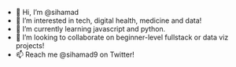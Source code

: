 - 👋 Hi, I’m @sihamad
- 👀 I’m interested in tech, digital health, medicine and data!
- 🌱 I’m currently learning javascript and python.
- 💞️ I’m looking to collaborate on beginner-level fullstack or data viz projects! 
- 📫 Reach me @sihamad9 on Twitter!

<!---
sihamad/sihamad is a ✨ special ✨ repository because its `README.md` (this file) appears on your GitHub profile.
You can click the Preview link to take a look at your changes.
--->
